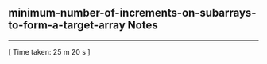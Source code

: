 <h2>minimum-number-of-increments-on-subarrays-to-form-a-target-array Notes</h2><hr>[ Time taken: 25 m 20 s ]